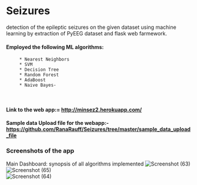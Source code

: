 # Seizures
detection of the epileptic seizures on the given dataset using machine learning by extraction of PyEEG dataset and flask web farmework.<br>

#### Employed the following ML algorithms:
         * Nearest Neighbors 
         * SVM
         * Decision Tree
         * Random Forest
         * AdaBoost
         * Naive Bayes-

<br>

#### Link to the web app:= http://minsez2.herokuapp.com/<br>

#### Sample data Upload file for the webapp:- https://github.com/RanaRauff/Seizures/tree/master/sample_data_upload_file <br>

### Screenshots of the app<br>

Main Dashboard: synopsis of all algorithms implemented
![Screenshot (63)](https://user-images.githubusercontent.com/42863227/58760326-df800680-8553-11e9-8bef-25e9121dda97.png)
<br>
![Screenshot (65)](https://user-images.githubusercontent.com/42863227/58760330-ed358c00-8553-11e9-8993-5fb6dc499763.png)
<br>
![Screenshot (64)](https://user-images.githubusercontent.com/42863227/58760331-ed358c00-8553-11e9-8d02-52b324b6e547.png)
